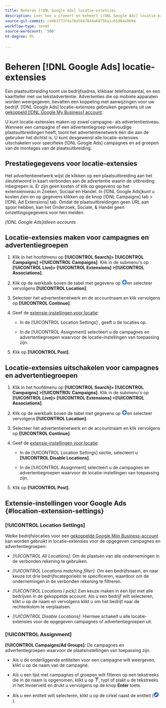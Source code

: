 ```yaml
---
title: Beheren [!DNL Google Ads] locatie-extensies
description: Leer hoe u creeert en beheert [!DNL Google Ads] locatie-extensies.
source-git-commit: cd461f73f4a70a5647844a6075ba1c65d64a9b04
workflow-type: tm+mt
source-wordcount: '500'
ht-degree: 0%

---
```


# Beheren [!DNL Google Ads] locatie-extensies

Een plaatsuitbreiding toont uw bedrijfsadres, klikbaar telefoonaantal, en een kaartteller met uw tekstadvertentie. Advertenties die op mobiele apparaten worden weergegeven, bevatten een koppeling met aanwijzingen voor uw bedrijf. [!DNL Google Ads] locatie-extensies gebruiken gegevens uit uw [gekoppeld [!DNL Google My Business] account](https://support.google.com/google-ads/answer/2404182).

U kunt locatie-extensies maken op zowel campagne- als advertentieniveau. Wanneer een campagne of een advertentiegroep veelvoudige plaatsuitbreidingen heeft, toont het advertentienetwerk één die aan de gebruiker het dichtst is. U kunt desgewenst alle locatie-extensies uitschakelen voor specifieke [!DNL Google Ads] campagnes en ad groepen van de montages van de plaatsuitbreiding.

## Prestatiegegevens voor locatie-extensies

Het advertentienetwerk wijst de klikken op een plaatsuitbreiding aan het sleutelwoord in kaart verbonden aan de advertentie waarin de uitbreiding inbegrepen is.  Er zijn geen kosten of klik op gegevens op het extensieniveau in Zoeken, Sociaal en Handel. In [!DNL Google Ads]kunt u kosten zien en op gegevens klikken op de knop [!DNL Campaigns] tab > [!DNL Ad Extensions] tab. Omdat de plaatsuitbreidingen geen URL aan spoor hebben, kan het Onderzoek, Sociale, &amp; Handel geen omzettingsgegevens voor hen melden.

*[!DNL Google Ads]alleen accounts*

## Locatie-extensies maken voor campagnes en advertentiegroepen

1. Klik in het hoofdmenu op **[!UICONTROL Search]> [!UICONTROL Campaigns] >[!UICONTROL Campaigns]**. Klik in de submenu&#39;s op **[!UICONTROL Live]> [!UICONTROL Extensions] >[!UICONTROL Associations]**.

1. Klik op de werkbalk boven de tabel met gegevens op ![Maken](/help/search-social-commerce/assets/add.png "Maken")en selecteer vervolgens **[!UICONTROL Location]**.

1. Selecteer het advertentienetwerk en de accountnaam en klik vervolgens op **[!UICONTROL Continue]**.

1. Geef de [extensie-instellingen voor locatie](#location-extension-settings):

   * In de [!UICONTROL Location Settings] , geeft u de locaties op.

   * In de [!UICONTROL Assignment] selecteert u de campagnes en advertentiegroepen waarvoor de locatie-instellingen van toepassing zijn.

1. Klik op **[!UICONTROL Post]**.

## Locatie-extensies uitschakelen voor campagnes en advertentiegroepen

1. Klik in het hoofdmenu op **[!UICONTROL Search]> [!UICONTROL Campaigns] >[!UICONTROL Campaigns]**. Klik in de submenu&#39;s op **[!UICONTROL Live]> [!UICONTROL Extensions] >[!UICONTROL Associations]**.

1. Klik op de werkbalk boven de tabel met gegevens op ![Maken](/help/search-social-commerce/assets/add.png "Maken")en selecteer vervolgens **[!UICONTROL Location]**.

1. Selecteer het advertentienetwerk en de accountnaam en klik vervolgens op **[!UICONTROL Continue]**.

1. Geef de [extensie-instellingen voor locatie](#location-extension-settings):

   * In de [!UICONTROL Location Settings] sectie, selecteert u **[!UICONTROL Disable Locations]**.

   * In de [!UICONTROL Assignment] selecteert u de campagnes en advertentiegroepen waarvoor de locatie-instellingen van toepassing zijn.

1. Klik op **[!UICONTROL Post]**.

## Extensie-instellingen voor Google Ads {#location-extension-settings}

### [!UICONTROL Location Settings]

Welke bedrijfslocaties voor een [gekoppelde Google Mijn Business-account](https://support.google.com/google-ads/answer/2404182?vid=1-635794239083658097-1242615452#link) kan worden gebruikt in locatie-extensies voor de opgegeven campagnes en advertentiegroepen:

* *[!UICONTROL All Locations]:* Om de plaatsen van alle ondernemingen in de verbonden rekening te gebruiken.

* *[!UICONTROL Locations matching filter]:* Om een bedrijfsnaam, en naar keuze tot drie bedrijfscategorieën te specificeren, waardoor om de ondernemingen in de verbonden rekening te filtreren.

* *[!UICONTROL Locations I pick]:* Een keuze maken in een lijst met alle bedrijven in de gekoppelde account. Als u een bedrijf wilt selecteren, klikt u op de naam en vervolgens klikt u om het bedrijf naar de rechterkolom te verplaatsen.

* *[!UICONTROL Disable Locations]:* Hiermee schakelt u alle locatie-extensies voor de opgegeven campagnes of advertentiegroepen uit.

### [!UICONTROL Assignment]

**[!UICONTROL Campaigns/Ad Groups]:** De campagnes en advertentiegroepen waarvoor de plaatsinstellingen van toepassing zijn.

* Als u de onderliggende entiteiten voor een campagne wilt weergeven, klikt u op de naam van de campagne.

* Als u een lijst met campagnes of groepen wilt filteren op een tekstreeks die in de naam is opgenomen, klikt u op ![Filter](/help/search-social-commerce/assets/filter.png "Filter"), typt of plakt u de tekstreeks in het invoerveld en drukt u vervolgens op de knop **Enter** toets.

* Als u een entiteit wilt selecteren, klikt u op de cirkel naast de entiteit (![Selecteren](/help/search-social-commerce/assets/include.png "Selecteren")).
